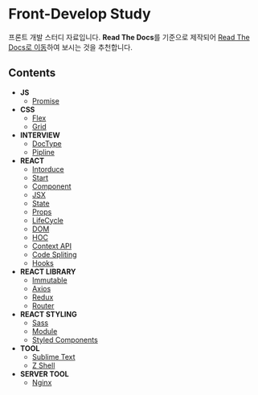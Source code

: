 # Front-Develop Study

프론트 개발 스터디 자료입니다. **Read The Docs**를 기준으로 제작되어 [Read The Docs로 이동](https://hangem-study.readthedocs.io/en/latest/)하여 보시는 것을 추천합니다.

## Contents

- **JS**
    - [Promise](./js/promise.md)
- **CSS**
    - [Flex](./css/flex.md)
    - [Grid](./css/grid.md)
- **INTERVIEW**
    - [DocType](./interview/doctype.md)
    - [Pipline](./interview/pipline.md)
- **REACT**
    - [Intorduce](./react/about.md)
    - [Start](./react/start.md)
    - [Component](./react/component.md)
    - [JSX](./react/jsx.md)
    - [State](./react/state.md)
    - [Props](./react/props.md)
    - [LifeCycle](./react/lifecycle.md)
    - [DOM](./react/dom.md)
    - [HOC](./react/hoc.md)
    - [Context API](./react/context.md)
    - [Code Spliting](./react/code-spliting.md)
    - [Hooks](./react/hooks.md)
- **REACT LIBRARY**
    - [Immutable](./react-library/immutable.md)
    - [Axios](./react-library/axios.md)
    - [Redux](./react-library/redux.md)
    - [Router](./react-library/router.md)
- **REACT STYLING**
    - [Sass](./react-styling/sass.md)
    - [Module](./react-styling/module.md)
    - [Styled Components](./react-styling/styled-components.md)
- **TOOL**
    - [Sublime Text](./tool/sublime-text.md)
    - [Z Shell](./tool/zsh.md)
- **SERVER TOOL**
    - [Nginx](./server-tool/nginx.md)